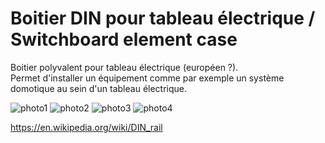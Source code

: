 # Boitier DIN pour tableau électrique / Switchboard element case

Boitier polyvalent pour tableau électrique (européen ?).\
Permet d'installer un équipement comme par exemple un système domotique au sein d'un tableau électrique.

![photo1](https://user-images.githubusercontent.com/3735794/193459152-80e1a597-96bb-4b36-afaa-da2466d6a941.jpg)
![photo2](https://user-images.githubusercontent.com/3735794/193459154-08f23003-6c31-4e52-accc-82a649b07ba9.jpg)
![photo3](https://user-images.githubusercontent.com/3735794/193459155-abdcaec4-9f28-440f-8d84-84ab501719b3.jpg)
![photo4](https://user-images.githubusercontent.com/3735794/193459156-aaf5e735-53c0-4880-83cb-7bc1fcd21ea5.jpg)

https://en.wikipedia.org/wiki/DIN_rail
